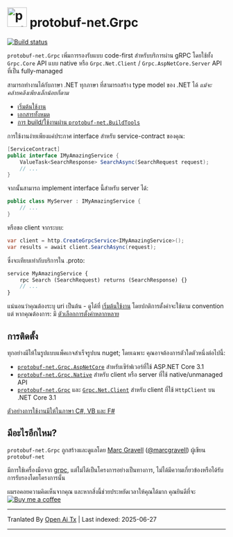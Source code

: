 # <img src="https://protogen.marcgravell.com/images/protobuf-net.svg" alt="protobuf-net logo" width="45" height="45"> protobuf-net.Grpc

[![Build status](https://ci.appveyor.com/api/projects/status/en9i5mp471ci6ip3/branch/main?svg=true)](https://ci.appveyor.com/project/StackExchange/protobuf-net-grpc/branch/main)

`protobuf-net.Grpc` เพิ่มการรองรับแบบ code-first สำหรับบริการผ่าน gRPC โดยใช้ทั้ง `Grpc.Core` API แบบ native หรือ `Grpc.Net.Client` / `Grpc.AspNetCore.Server` API ที่เป็น fully-managed

สามารถทำงานได้กับภาษา .NET ทุกภาษา ที่สามารถสร้าง type model ของ .NET ได้ *แม้จะคล้ายคลึงเพียงเล็กน้อยก็ตาม*

- [เริ่มต้นใช้งาน](https://protobuf-net.github.io/protobuf-net.Grpc/gettingstarted)
- [เอกสารทั้งหมด](https://protobuf-net.github.io/protobuf-net.Grpc/)
- [การ build/ใช้งานผ่าน `protobuf-net.BuildTools`](https://protobuf-net.github.io/protobuf-net/build_tools)

การใช้งานง่ายเพียงแค่ประกาศ interface สำหรับ service-contract ของคุณ:

``` c#
[ServiceContract]
public interface IMyAmazingService {
    ValueTask<SearchResponse> SearchAsync(SearchRequest request);
    // ...
}
```

จากนั้นสามารถ implement interface นี้สำหรับ server ได้:

``` c#
public class MyServer : IMyAmazingService {
    // ...
}
```

หรือขอ client จากระบบ:

``` c#
var client = http.CreateGrpcService<IMyAmazingService>();
var results = await client.SearchAsync(request);
```

ซึ่งจะเทียบเท่ากับบริการใน .proto:

``` proto
service MyAmazingService {
    rpc Search (SearchRequest) returns (SearchResponse) {}
	// ...
}
```

แน่นอนว่าคุณต้องระบุ uri เป็นต้น - ดูได้ที่ [เริ่มต้นใช้งาน](https://protobuf-net.github.io/protobuf-net.Grpc/gettingstarted) โดยปกติการตั้งค่าจะใช้ตาม convention แต่
หากคุณต้องการ: มี [ตัวเลือกการตั้งค่าหลากหลาย](https://protobuf-net.github.io/protobuf-net.Grpc/configuration)

## การติดตั้ง

ทุกอย่างมีให้ในรูปแบบแพ็คเกจสำเร็จรูปบน nuget; โดยเฉพาะ คุณอาจต้องการตัวใดตัวหนึ่งต่อไปนี้:

- [`protobuf-net.Grpc.AspNetCore`](https://www.nuget.org/packages/protobuf-net.Grpc.AspNetCore) สำหรับเซิร์ฟเวอร์ที่ใช้ ASP.NET Core 3.1
- [`protobuf-net.Grpc.Native`](https://www.nuget.org/packages/protobuf-net.Grpc.Native) สำหรับ client หรือ server ที่ใช้ native/unmanaged API
- [`protobuf-net.Grpc`](https://www.nuget.org/packages/protobuf-net.Grpc) และ [`Grpc.Net.Client`](https://www.nuget.org/packages/Grpc.Net.Client/) สำหรับ client ที่ใช้ `HttpClient` บน .NET Core 3.1

[ตัวอย่างการใช้งานมีให้ในภาษา C#, VB และ F#](https://github.com/protobuf-net/protobuf-net.Grpc/tree/main/examples/pb-net-grpc)

## มีอะไรอีกไหม?

`protobuf-net.Grpc` ถูกสร้างและดูแลโดย [Marc Gravell](https://github.com/mgravell) ([@marcgravell](https://twitter.com/marcgravell)) ผู้เขียน `protobuf-net`

มีการใช้เครื่องมือจาก [grpc](https://github.com/grpc/), แต่ไม่ได้เป็นโครงการอย่างเป็นทางการ, ไม่ได้มีความเกี่ยวข้องหรือได้รับการรับรองโดยโครงการนั้น

ผมรอคอยความคิดเห็นจากคุณ และหากสิ่งนี้ช่วยประหยัดเวลาให้คุณได้มาก คุณยินดีที่จะ [![Buy me a coffee](https://www.buymeacoffee.com/assets/img/custom_images/orange_img.png)](https://www.buymeacoffee.com/marcgravell)

---

Tranlated By [Open Ai Tx](https://github.com/OpenAiTx/OpenAiTx) | Last indexed: 2025-06-27

---
